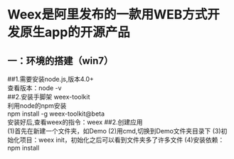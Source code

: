 Weex是阿里发布的一款用WEB方式开发原生app的开源产品
================================================  
一：环境的搭建（win7）
---------------------------
##1.需要安装node.js,版本4.0+      
查看版本：node -v  
##2.安装手脚架 weex-toolkit    
利用node的npm安装  
npm install -g weex-toolkit@beta  
安装好后,查看weex的指令：weex 
##2.创建应用  
(1)首先在新建一个文件夹，如Demo 
(2)用cmd,切换到Demo文件夹目录下 
(3)初始化项目：weex init，初始化之后可以看到文件夹多了许多文件 
(4)安装依赖：npm install
